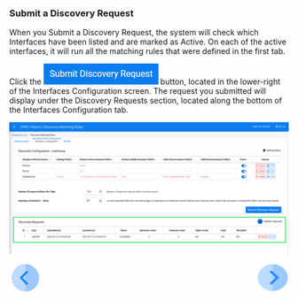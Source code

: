 ### Submit a Discovery Request

When you Submit a Discovery Request, the system will check which Interfaces have been listed and are marked as Active. On each of the active interfaces, it will run all the matching rules that were defined in the first tab.

Click the ![image](../images/ICON_SubmitDiscovery.png) button, located in the lower-right of the Interfaces Configuration screen. The request you submitted will display under the Discovery Requests section, located along the bottom of the Interfaces Configuration tab.

![image](../images/07_Discovery_Interfaces_Submit_Request.png)



[![Previous](../images/Previous.png)]( 04_Discovery_AddInterface.md)[<img align="right" width="60" height="54" src="../images/Next.png">](06_Discovery_ViewResults.md)
